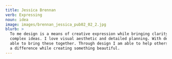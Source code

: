 ```yaml
---
title: Jessica Brennan
verb: Expressing
noun: idea
image: images/brennan_jessica_pub02_02_2.jpg
blurb: >
  To me design is a means of creative expression while bringing clarity to
  complex ideas. I love visual aesthetic and detailed planning. With design I am
  able to bring these together. Through design I am able to help others and make
  a difference while creating something beautiful.
---
```

